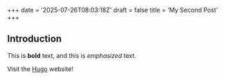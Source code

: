 +++
date = '2025-07-26T08:03:18Z'
draft = false
title = 'My Second Post'
+++

## Introduction

This is **bold** text, and this is *emphasized* text.

Visit the [Hugo](https://gohugo.io) website!